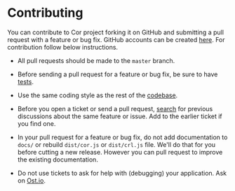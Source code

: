# Contributing

You can contribute to Cor project forking it on GitHub and submitting a pull request with a feature or bug fix. GitHub accounts can be created [here](https://github.com/join). For contribution follow below instructions.

* All pull requests should be made to the `master` branch.

* Before sending a pull request for a feature or bug fix, be sure to have [tests](https://yesbelms.github.io/cor/test).

* Use the same coding style as the rest of the [codebase](https://github.com/yosbelms/cor).

* Before you open a ticket or send a pull request, [search](https://github.com/yosbelms/cor/issues) for previous discussions about the same feature or issue. Add to the earlier ticket if you
find one.

* In your pull request for a feature or bug fix, do not add documentation to `docs/` or rebuild `dist/cor.js` or `dist/crl.js` file. We'll do that for you before cutting a new release. However you can pull request to improve the existing documentation.

* Do not use tickets to ask for help with (debugging) your application. Ask on [Ost.io](http://ost.io/@yosbelms/cor).
